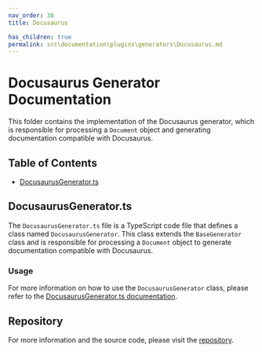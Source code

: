 ```yaml
---
nav_order: 30
title: Docusaurus

has_children: true
permalink: src\documentation\plugins\generators\Docusaurus.md
---
```


# Docusaurus Generator Documentation

This folder contains the implementation of the Docusaurus generator, which is responsible for processing a `Document` object and generating documentation compatible with Docusaurus.

## Table of Contents

- [DocusaurusGenerator.ts](#docusaurusgeneratorts)

## DocusaurusGenerator.ts

The `DocusaurusGenerator.ts` file is a TypeScript code file that defines a class named `DocusaurusGenerator`. This class extends the `BaseGenerator` class and is responsible for processing a `Document` object to generate documentation compatible with Docusaurus.

### Usage

For more information on how to use the `DocusaurusGenerator` class, please refer to the [DocusaurusGenerator.ts documentation](DocusaurusGenerator.ts).

## Repository

For more information and the source code, please visit the [repository](https://github.com/ingig/code-narrator/src/documentation/plugins/generators/Docusaurus).